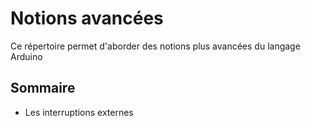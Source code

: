 # Notions avancées

Ce répertoire permet d'aborder des notions plus avancées du langage Arduino

## Sommaire

- Les interruptions externes

